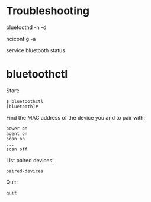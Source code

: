 # Troubleshooting

bluetoothd -n -d

hciconfig -a

service bluetooth status

# bluetoothctl

Start:

```
$ bluetoothctl
[bluetooth]#
```

Find the MAC address of the device you and to pair with:

```
power on
agent on
scan on
...
scan off
```

List paired devices:

```
paired-devices
```

Quit:

```
quit
```
